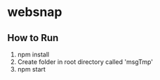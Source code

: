 # websnap
## How to Run
1. npm install
2. Create folder in root directory called 'msgTmp'
3. npm start
